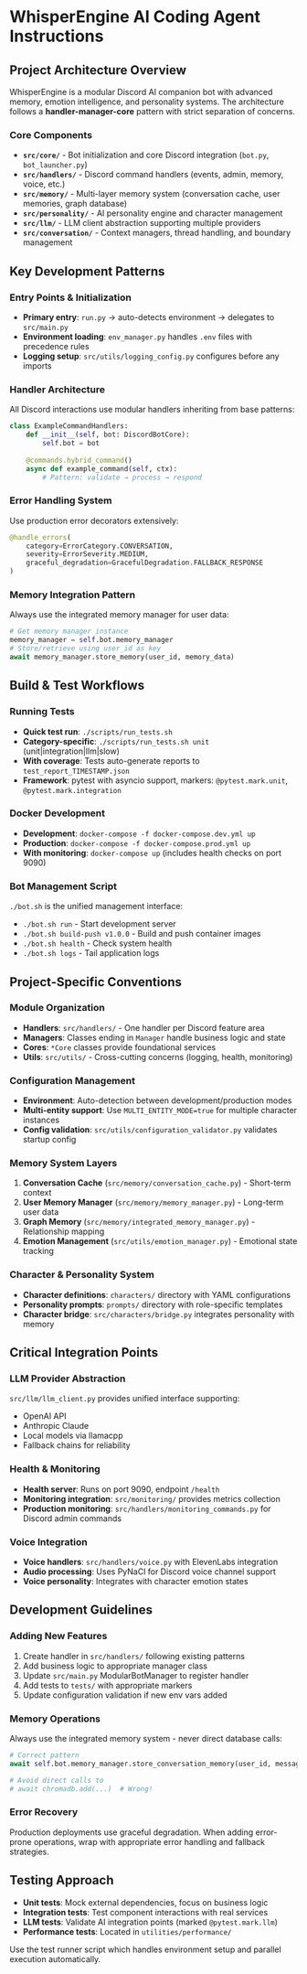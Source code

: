 # WhisperEngine AI Coding Agent Instructions

## Project Architecture Overview

WhisperEngine is a modular Discord AI companion bot with advanced memory, emotion intelligence, and personality systems. The architecture follows a **handler-manager-core** pattern with strict separation of concerns.

### Core Components
- **`src/core/`** - Bot initialization and core Discord integration (`bot.py`, `bot_launcher.py`)
- **`src/handlers/`** - Discord command handlers (events, admin, memory, voice, etc.)
- **`src/memory/`** - Multi-layer memory system (conversation cache, user memories, graph database)
- **`src/personality/`** - AI personality engine and character management
- **`src/llm/`** - LLM client abstraction supporting multiple providers
- **`src/conversation/`** - Context managers, thread handling, and boundary management

## Key Development Patterns

### Entry Points & Initialization
- **Primary entry**: `run.py` → auto-detects environment → delegates to `src/main.py`
- **Environment loading**: `env_manager.py` handles `.env` files with precedence rules
- **Logging setup**: `src/utils/logging_config.py` configures before any imports

### Handler Architecture
All Discord interactions use modular handlers inheriting from base patterns:
```python
class ExampleCommandHandlers:
    def __init__(self, bot: DiscordBotCore):
        self.bot = bot
        
    @commands.hybrid_command()
    async def example_command(self, ctx):
        # Pattern: validate → process → respond
```

### Error Handling System
Use production error decorators extensively:
```python
@handle_errors(
    category=ErrorCategory.CONVERSATION,
    severity=ErrorSeverity.MEDIUM,
    graceful_degradation=GracefulDegradation.FALLBACK_RESPONSE
)
```

### Memory Integration Pattern
Always use the integrated memory manager for user data:
```python
# Get memory manager instance
memory_manager = self.bot.memory_manager
# Store/retrieve using user_id as key
await memory_manager.store_memory(user_id, memory_data)
```

## Build & Test Workflows

### Running Tests
- **Quick test run**: `./scripts/run_tests.sh`
- **Category-specific**: `./scripts/run_tests.sh unit` (unit|integration|llm|slow)
- **With coverage**: Tests auto-generate reports to `test_report_TIMESTAMP.json`
- **Framework**: pytest with asyncio support, markers: `@pytest.mark.unit`, `@pytest.mark.integration`

### Docker Development
- **Development**: `docker-compose -f docker-compose.dev.yml up`
- **Production**: `docker-compose -f docker-compose.prod.yml up`
- **With monitoring**: `docker-compose up` (includes health checks on port 9090)

### Bot Management Script
`./bot.sh` is the unified management interface:
- `./bot.sh run` - Start development server
- `./bot.sh build-push v1.0.0` - Build and push container images
- `./bot.sh health` - Check system health
- `./bot.sh logs` - Tail application logs

## Project-Specific Conventions

### Module Organization
- **Handlers**: `src/handlers/` - One handler per Discord feature area
- **Managers**: Classes ending in `Manager` handle business logic and state
- **Cores**: `*Core` classes provide foundational services
- **Utils**: `src/utils/` - Cross-cutting concerns (logging, health, monitoring)

### Configuration Management
- **Environment**: Auto-detection between development/production modes
- **Multi-entity support**: Use `MULTI_ENTITY_MODE=true` for multiple character instances
- **Config validation**: `src/utils/configuration_validator.py` validates startup config

### Memory System Layers
1. **Conversation Cache** (`src/memory/conversation_cache.py`) - Short-term context
2. **User Memory Manager** (`src/memory/memory_manager.py`) - Long-term user data
3. **Graph Memory** (`src/memory/integrated_memory_manager.py`) - Relationship mapping
4. **Emotion Management** (`src/utils/emotion_manager.py`) - Emotional state tracking

### Character & Personality System
- **Character definitions**: `characters/` directory with YAML configurations
- **Personality prompts**: `prompts/` directory with role-specific templates
- **Character bridge**: `src/characters/bridge.py` integrates personality with memory

## Critical Integration Points

### LLM Provider Abstraction
`src/llm/llm_client.py` provides unified interface supporting:
- OpenAI API
- Anthropic Claude
- Local models via llamacpp
- Fallback chains for reliability

### Health & Monitoring
- **Health server**: Runs on port 9090, endpoint `/health`
- **Monitoring integration**: `src/monitoring/` provides metrics collection
- **Production monitoring**: `src/handlers/monitoring_commands.py` for Discord admin commands

### Voice Integration
- **Voice handlers**: `src/handlers/voice.py` with ElevenLabs integration
- **Audio processing**: Uses PyNaCl for Discord voice channel support
- **Voice personality**: Integrates with character emotion states

## Development Guidelines

### Adding New Features
1. Create handler in `src/handlers/` following existing patterns
2. Add business logic to appropriate manager class
3. Update `src/main.py` ModularBotManager to register handler
4. Add tests to `tests/` with appropriate markers
5. Update configuration validation if new env vars added

### Memory Operations
Always use the integrated memory system - never direct database calls:
```python
# Correct pattern
await self.bot.memory_manager.store_conversation_memory(user_id, message_data)

# Avoid direct calls to
# await chromadb.add(...)  # Wrong!
```

### Error Recovery
Production deployments use graceful degradation. When adding error-prone operations, wrap with appropriate error handling and fallback strategies.

## Testing Approach

- **Unit tests**: Mock external dependencies, focus on business logic
- **Integration tests**: Test component interactions with real services
- **LLM tests**: Validate AI integration points (marked `@pytest.mark.llm`)
- **Performance tests**: Located in `utilities/performance/`

Use the test runner script which handles environment setup and parallel execution automatically.

